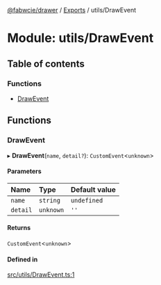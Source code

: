 [@fabwcie/drawer](../README.md) / [Exports](../modules.md) / utils/DrawEvent

# Module: utils/DrawEvent

## Table of contents

### Functions

- [DrawEvent](utils_DrawEvent.md#drawevent)

## Functions

### DrawEvent

▸ **DrawEvent**(`name`, `detail?`): `CustomEvent`<`unknown`\>

#### Parameters

| Name | Type | Default value |
| :------ | :------ | :------ |
| `name` | `string` | `undefined` |
| `detail` | `unknown` | `''` |

#### Returns

`CustomEvent`<`unknown`\>

#### Defined in

[src/utils/DrawEvent.ts:1](https://github.com/fabwcie/drawer/blob/e245821/src/utils/DrawEvent.ts#L1)
